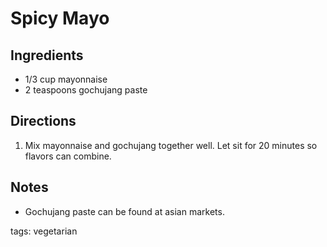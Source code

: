 Spicy Mayo
==========

## Ingredients

* 1/3 cup mayonnaise
* 2 teaspoons gochujang paste

## Directions

1. Mix mayonnaise and gochujang together well. Let sit for 20 minutes so flavors can combine.

## Notes

* Gochujang paste can be found at asian markets.

tags: vegetarian
